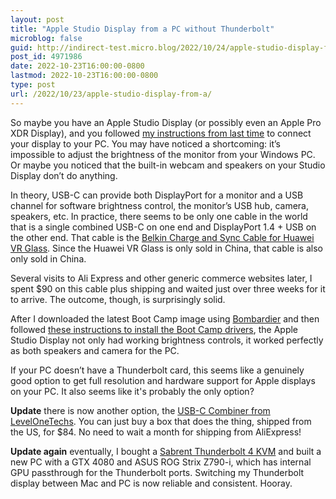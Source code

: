 ```yaml
---
layout: post
title: "Apple Studio Display from a PC without Thunderbolt"
microblog: false
guid: http://indirect-test.micro.blog/2022/10/24/apple-studio-display-from-a/
post_id: 4971986
date: 2022-10-23T16:00:00-0800
lastmod: 2022-10-23T16:00:00-0800
type: post
url: /2022/10/23/apple-studio-display-from-a/
---
```


So maybe you have an Apple Studio Display (or possibly even an Apple Pro XDR Display), and you followed [my instructions from last time](/2022/05/19/use-a-thunderbolt-3-display-from-a-windows-pc/) to connect your display to your PC. You may have noticed a shortcoming: it’s impossible to adjust the brightness of the monitor from your Windows PC. Or maybe you noticed that the built-in webcam and speakers on your Studio Display don’t do anything.

In theory, USB-C can provide both DisplayPort for a monitor and a USB channel for software brightness control, the monitor’s USB hub, camera, speakers, etc. In practice, there seems to be only one cable in the world that is a single combined USB-C on one end and DisplayPort 1.4 + USB on the other end. That cable is the [Belkin Charge and Sync Cable for Huawei VR Glass](https://www.belkin.com/us/support-article?articleNum=316883). Since the Huawei VR Glass is only sold in China, that cable is also only sold in China.

Several visits to Ali Express and other generic commerce websites later, I spent $90 on this cable plus shipping and waited just over three weeks for it to arrive. The outcome, though, is surprisingly solid.

After I downloaded the latest Boot Camp image using [Bombardier](https://github.com/ninxsoft/Bombardier) and then followed [these instructions to install the Boot Camp drivers](https://nielsleenheer.com/articles/2022/using-the-apple-studio-display-on-a-windows-machine/), the Apple Studio Display not only had working brightness controls, it worked perfectly as both speakers and camera for the PC.

If your PC doesn’t have a Thunderbolt card, this seems like a genuinely good option to get full resolution and hardware support for Apple displays on your PC. It also seems like it's probably the only option?

**Update** there is now another option, the [USB-C Combiner from LevelOneTechs](https://www.store.level1techs.com/products/p/dp-repeater-hdmi-splitter-6sha9-yznx5-zm58w). You can just buy a box that does the thing, shipped from the US, for $84. No need to wait a month for shipping from AliExpress!

**Update again** eventually, I bought a [Sabrent Thunderbolt 4 KVM](https://sabrent.com/products/sb-tb4k) and built a new PC with a GTX 4080 and ASUS ROG Strix Z790-i, which has internal GPU passthrough for the Thunderbolt ports. Switching my Thunderbolt display between Mac and PC is now reliable and consistent. Hooray.

